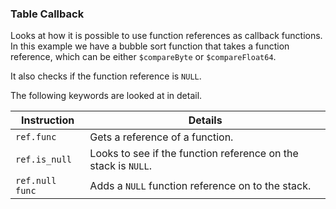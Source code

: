 ### Table Callback

Looks at how it is possible to use function references as callback functions. In this example we have a bubble sort function that takes a function reference, which can be either `$compareByte` or `$compareFloat64`.

It also checks if the function reference is `NULL`.

The following keywords are looked at in detail.

|Instruction|Details|
|---|---|
|`ref.func`|Gets a reference of a function.|
|`ref.is_null`|Looks to see if the function reference on the stack is `NULL`.|
|`ref.null func`|Adds a `NULL` function reference on to the stack.|
